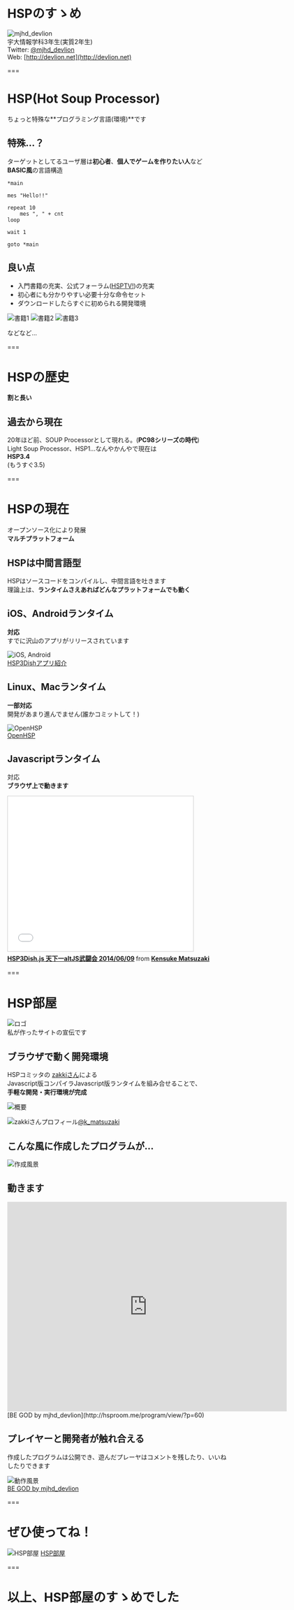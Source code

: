 # HSPのすゝめ

![mjhd_devlion](images/twitter_profile.png)  
宇大情報学科3年生(実質2年生)  
Twitter: [@mjhd_devlion](https://twitter.com/mjhd_devlion/)  
Web: [http://devlion.net](http://devlion.net)

===

# HSP(Hot Soup Processor)
ちょっと特殊な**プログラミング言語(環境)**です  



## 特殊…？
ターゲットとしてるユーザ層は**初心者**、**個人でゲームを作りたい人**など    
**BASIC風**の言語構造  
  
    *main

    mes "Hello!!"

    repeat 10
        mes ", " + cnt
    loop

    wait 1

    goto *main



## 良い点
* 入門書籍の充実、公式フォーラム([HSPTV!](http://hsp.tv))の充実    
* 初心者にも分かりやすい必要十分な命令セット    
* ダウンロードしたらすぐに初められる開発環境  

![書籍1](images/book1.png)
![書籍2](images/book2.png)
![書籍3](images/book3.png)  

などなど…

===
# HSPの歴史
**割と長い**  



## 過去から現在
20年ほど前、SOUP Processorとして現れる。(**PC98シリーズの時代**)  
Light Soup Processor、HSP1…なんやかんやで現在は  
**HSP3.4**  
(もうすぐ3.5)

===
# HSPの現在
オープンソース化により発展  
**マルチプラットフォーム**  



## HSPは中間言語型
HSPはソースコードをコンパイルし、中間言語を吐きます  
理論上は、**ランタイムさえあればどんなプラットフォームでも動く**



## iOS、Androidランタイム
**対応**  
すでに沢山のアプリがリリースされています  

![iOS, Android](images/ios_android.png)  
[HSP3Dishアプリ紹介](http://hsp.tv/make/applist.html)



## Linux、Macランタイム
**一部対応**  
開発があまり進んでません(誰かコミットして！)  

![OpenHSP](images/openhsp.png)  
[OpenHSP](http://dev.onionsoft.net/trac/openhsp/)  



## Javascriptランタイム
対応  
**ブラウザ上で動きます**  
<iframe src="//www.slideshare.net/slideshow/embed_code/key/jwVnzFa6OiLNnq" width="425" height="355" frameborder="0" marginwidth="0" marginheight="0" scrolling="no" style="border:1px solid #CCC; border-width:1px; margin-bottom:5px; max-width: 100%;" allowfullscreen> </iframe> <div style="margin-bottom:5px"> <strong> <a href="//www.slideshare.net/KensukeMatsuzaki/hsp3dishjs-altjslite" title="HSP3Dish.js 天下一altJS武闘会 2014/06/09" target="_blank">HSP3Dish.js 天下一altJS武闘会 2014/06/09</a> </strong> from <strong><a href="//www.slideshare.net/KensukeMatsuzaki" target="_blank">Kensuke Matsuzaki</a></strong> </div>

===
# HSP部屋
![ロゴ](images/logo.png)  
私が作ったサイトの宣伝です  



## ブラウザで動く開発環境
HSPコミッタの  [zakkiさん](https://twitter.com/k_matsuzaki)による  
Javascript版コンパイラJavascript版ランタイムを組み合せることで、  
**手軽な開発・実行環境が完成**

![概要](images/hsp3dish.png)  

![zakkiさんプロフィール](images/zakki_profile.png)[@k_matsuzaki](https://twitter.com/k_matsuzaki)



## こんな風に作成したプログラムが…
![作成風景](images/editing.png)



## 動きます
<iframe src="http://hsproom.me/program/remote_view/?p=60" width=640 height=480 frameborder=0 scrolling="no"></iframe>
[BE GOD by mjhd_devlion](http://hsproom.me/program/view/?p=60)



## プレイヤーと開発者が触れ合える
作成したプログラムは公開でき、遊んだプレーヤはコメントを残したり、いいねしたりできます

![動作風景](images/playing.png)  
[BE GOD by mjhd_devlion](http://hsproom.me/program/view/?p=60)

===
# ぜひ使ってね！
![HSP部屋](images/HSPROOM.png)
[HSP部屋](http://hsproom.me)

===
# 以上、HSP部屋のすゝめでした
